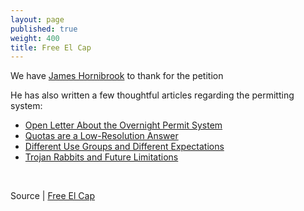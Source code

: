 ```yaml
---
layout: page
published: true
weight: 400
title: Free El Cap
---
```

  
  
We have [James Hornibrook](https://jhornibrook3.wixsite.com/my-site-3) to thank for the petition

He has also written a few thoughtful articles regarding the permitting system:

- [Open Letter About the Overnight Permit System](https://jhornibrook3.wixsite.com/my-site-3/post/open-letter-to-nps-about-the-overnight-permit-system)
- [Quotas are a Low-Resolution Answer](https://jhornibrook3.wixsite.com/my-site-3/post/quotas-are-low-resolution-answers)
- [Different Use Groups and Different Expectations](https://jhornibrook3.wixsite.com/my-site-3/post/different-use-groups-and-expectations)
- [Trojan Rabbits and Future Limitations](https://jhornibrook3.wixsite.com/my-site-3/post/trojan-rabbits-and-future-limitations)

<br>

Source | [Free El Cap](https://jhornibrook3.wixsite.com/my-site-3)
